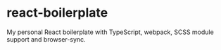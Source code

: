 # react-boilerplate
My personal React boilerplate with TypeScript, webpack, SCSS module support and browser-sync.

